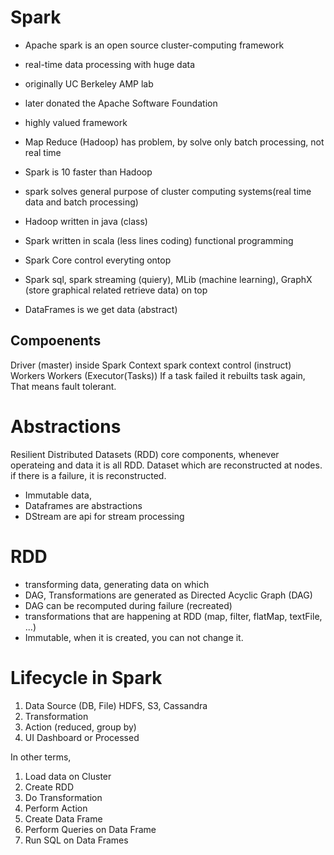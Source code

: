 # Spark

- Apache spark is an open source cluster-computing framework
- real-time data processing with huge data
- originally UC Berkeley AMP lab
- later donated the Apache Software Foundation
- highly valued framework

- Map Reduce (Hadoop) has problem, by solve only batch processing, not real time
- Spark is 10 faster than Hadoop
- spark solves general purpose of cluster computing systems(real time data and batch processing)
- Hadoop written in java (class)
- Spark written in scala (less lines coding) functional programming
- Spark Core control everyting
  ontop
- Spark sql, spark streaming (quiery), MLib (machine learning), GraphX (store graphical related retrieve data)
  on top
- DataFrames is we get data (abstract)

## Compoenents

Driver (master) inside Spark Context
spark context control (instruct) Workers
Workers (Executor(Tasks))
If a task failed it rebuilts task again, That means fault tolerant.

# Abstractions

Resilient Distributed Datasets (RDD) core components, whenever operateing and data it is all RDD. Dataset which are reconstructed at nodes. if there is a failure, it is reconstructed.

- Immutable data,
- Dataframes are abstractions
- DStream are api for stream processing

# RDD

- transforming data, generating data on which
- DAG, Transformations are generated as Directed Acyclic Graph (DAG)
- DAG can be recomputed during failure (recreated)
- transformations that are happening at RDD (map, filter, flatMap, textFile, ...)
- Immutable, when it is created, you can not change it.

# Lifecycle in Spark

1. Data Source (DB, File) HDFS, S3, Cassandra
2. Transformation
3. Action (reduced, group by)
4. UI Dashboard or Processed

In other terms,

1. Load data on Cluster
2. Create RDD
3. Do Transformation
4. Perform Action
5. Create Data Frame
6. Perform Queries on Data Frame
7. Run SQL on Data Frames
